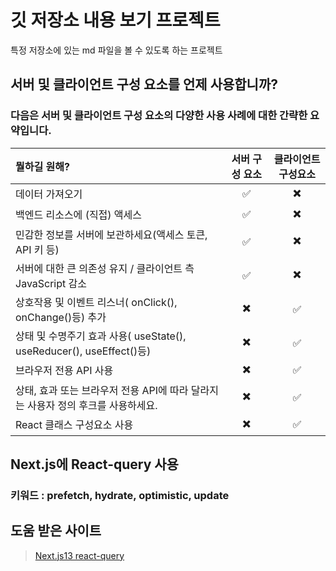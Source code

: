 # 깃 저장소 내용 보기 프로젝트

특정 저장소에 있는 md 파일을 볼 수 있도록 하는 프로젝트

## 서버 및 클라이언트 구성 요소를 언제 사용합니까?
### 다음은 서버 및 클라이언트 구성 요소의 다양한 사용 사례에 대한 간략한 요약입니다.

|뭘하길 원해?|서버 구성 요소|클라이언트 구성요소|
|:---|:---:|:---:|
|데이터 가져오기|✅|✖️|
|백엔드 리소스에 (직접) 액세스|✅|✖️|
|민감한 정보를 서버에 보관하세요(액세스 토큰, API 키 등)|✅|✖️|
|서버에 대한 큰 의존성 유지 / 클라이언트 측 JavaScript 감소|✅|✖️|
|상호작용 및 이벤트 리스너( onClick(), onChange()등) 추가|✖️|✅|
|상태 및 수명주기 효과 사용( useState(), useReducer(), useEffect()등)|✖️|✅|
|브라우저 전용 API 사용|✖️|✅|
|상태, 효과 또는 브라우저 전용 API에 따라 달라지는 사용자 정의 후크를 사용하세요.|✖️|✅|
|React 클래스 구성요소 사용|✖️|✅|


## Next.js에 React-query 사용
### 키워드 : prefetch, hydrate, optimistic, update


## 도움 받은 사이트
> [Next.js13 react-query](https://velog.io/@baby_dev/Next13-with-react-query)